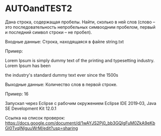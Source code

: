 # AUTOandTEST2
Дана строка, содержащая пробелы. Найти, сколько в ней слов (слово – это последовательность непробельных симвоодним пробелом, первый и последний символ строки – не пробел).

Входные данные: 
Строка, находящаяся в файле string.txt

Пример:

Lorem Ipsum is simply dummy text of the printing and typesetting industry. Lorem Ipsum has been

the industry's standard dummy text ever since the 1500s

Выходные данные: 
Количество слов в первой строке.

Пример: 
16

Запускал через Eclipse с рабочим окружением Eclipse IDE 2019‑03, Java SE Development Kit 12.0.1

Ссылка на список проверок: https://docs.google.com/document/d/1wAYJS2Pj0_bb3GQlgFuM0ZkA9eKbGI0TvqlNlguuWrM/edit?usp=sharing

